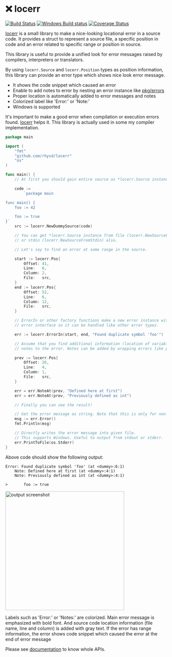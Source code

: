 :x: locerr
==========
[![Build Status][build badge]][travis result]
[![Windows Build status][windows build badge]][appveyor result]
[![Coverage Status][coverage status]][coverage result]

[locerr][locerr document] is a small library to make a nice-looking locational error in a source code.
It provides a struct to represent a source file, a specific position in code and an error related to
specific range or position in source.

This library is useful to provide a unified look for error messages raised by compilers, interpreters
or translators.

By using `locerr.Source` and `locerr.Position` types as position information, this library can provide
an error type which shows nice look error message.

- It shows the code snippet which caused an error
- Enable to add notes to error by nesting an error instance like [pkg/errors](https://github.com/pkg/errors)
- Proper location is automatically added to error messages and notes
- Colorized label like 'Error:' or 'Note:'
- Windows is supported

It's important to make a good error when compilation or execution errors found. [locerr][locerr document]
helps it. This library is actually used in some my compiler implementation.

```go
package main

import (
	"fmt"
	"github.com/rhysd/locerr"
	"os"
)

func main() {
	// At first you should gain entire source as *locerr.Source instance.

	code :=
		`package main

func main() {
	foo := 42

	foo := true
}`
	src := locerr.NewDummySource(code)

	// You can get *locerr.Source instance from file (locerr.NewSourceFromFile)
	// or stdin (locerr.NewSourceFromStdin) also.

	// Let's say to find an error at some range in the source.

	start := locerr.Pos{
		Offset: 41,
		Line:   6,
		Column: 2,
		File:   src,
	}
	end := locerr.Pos{
		Offset: 52,
		Line:   6,
		Column: 12,
		File:   src,
	}

	// ErrorIn or other factory functions make a new error instance with the range. Error instance implements
	// error interface so it can be handled like other error types.

	err := locerr.ErrorIn(start, end, "Found duplicate symbol 'foo'")

	// Assume that you find additional information (location of variable and its type). Then you can add some
	// notes to the error. Notes can be added by wrapping errors like pkg/errors library.

	prev := locerr.Pos{
		Offset: 26,
		Line:   4,
		Column: 1,
		File:   src,
	}

	err = err.NoteAt(prev, "Defined here at first")
	err = err.NoteAt(prev, "Previously defined as int")

	// Finally you can see the result!

	// Get the error message as string. Note that this is only for non-Windows OS.
	msg := err.Error()
	fmt.Println(msg)

	// Directly writes the error message into given file.
	// This supports Windows. Useful to output from stdout or stderr.
	err.PrintToFile(os.Stderr)
}
```

Above code should show the following output:

```
Error: Found duplicate symbol 'foo' (at <dummy>:6:1)
    Note: Defined here at first (at <dummy>:4:1)
    Note: Previously defined as int (at <dummy>:4:1)

>       foo := true

```

<img src="https://github.com/rhysd/ss/blob/master/loc/output.png?raw=true" width="371" alt="output screenshot"/>

Labels such as 'Error:' or 'Notes:' are colorized. Main error message is emphasized with bold font.
And source code location information (file name, line and column) is added with gray text.
If the error has range information, the error shows code snippet which caused the error at the end
of error message

Please see [documentation][locerr document] to know whole APIs.

[locerr document]: https://godoc.org/github.com/rhysd/locerr
[build badge]: https://travis-ci.org/rhysd/locerr.svg?branch=master
[travis result]: https://travis-ci.org/rhysd/locerr
[coverage status]: https://codecov.io/gh/rhysd/locerr/branch/master/graph/badge.svg
[coverage result]: https://codecov.io/gh/rhysd/locerr
[windows build badge]: https://ci.appveyor.com/api/projects/status/4d3bkiabf088gboi/branch/master?svg=true
[appveyor result]: https://ci.appveyor.com/project/rhysd/locerr/branch/master
